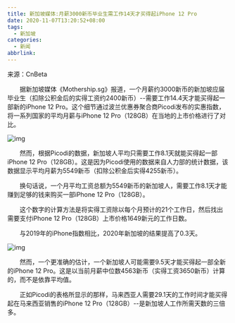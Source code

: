 ```yaml
---
title: 新加坡媒体:月薪3000新币毕业生需工作14天才买得起iPhone 12 Pro
date: 2020-11-07T13:20:52+08:00
tags:
  - 新加坡
categories:
  - 新闻
abbrlink:
---
```


来源：CnBeta

　　据新加坡媒体《Mothership.sg》报道，一个月薪约3000新币的新加坡应届毕业生（扣除公积金后的实得工资约2400新币）--需要工作14.4天才能买得起一部新的iPhone 12 Pro。这个细节通过波兰优惠券聚合商Picodi发布的实惠指数，将一系列国家的平均月薪与iPhone 12 Pro（128GB）在当地的上市价格进行了对比。

![img](https://cdn.jsdelivr.net/gh/yakeing/Documentation@main/Hexo/images/f421-kcieyvz4489553.jpg)

　　然而，根据Picodi的数据，新加坡人平均只需要工作8.1天就能买得起一部iPhone 12 Pro（128GB）。这是因为Picodi使用的数据来自人力部的统计数据，该数据显示平均月薪为5549新币（扣除公积金后实得4255新币）。

　　换句话说，一个月平均工资总额为5549新币的新加坡人，需要工作8.1天才能赚到足够的钱来购买一部iPhone 12 Pro（128GB）。

　　这个数字的计算方法是将实得工资除以每个月预计的21个工作日，然后找出需要支付iPhone 12 Pro（128GB）上市价格1649新元的工作日数。

　　与2019年的iPhone指数相比，2020年新加坡的结果提高了0.3天。

![img](https://cdn.jsdelivr.net/gh/yakeing/Documentation@main/Hexo/images/7511-kcieyvz4508379.png)

　　然而，一个更准确的估计，一个新加坡人可能需要9.5天才能买得起一部全新的iPhone 12 Pro。这是以当前月薪中位数4563新币（实得工资3650新币）计算的，而不是依靠平均值。

　　正如Picodi的表格所显示的那样，马来西亚人需要29.1天的工作时间才能买得起在马来西亚销售的iPhone 12 Pro（128GB）--是新加坡人工作所需天数的三倍多。